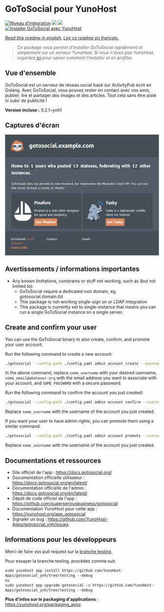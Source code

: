 # GoToSocial pour YunoHost

[![Niveau d'intégration](https://dash.yunohost.org/integration/gotosocial.svg)](https://dash.yunohost.org/appci/app/gotosocial) ![](https://ci-apps.yunohost.org/ci/badges/gotosocial.status.svg) ![](https://ci-apps.yunohost.org/ci/badges/gotosocial.maintain.svg)  
[![Installer GoToSocial avec YunoHost](https://install-app.yunohost.org/install-with-yunohost.svg)](https://install-app.yunohost.org/?app=gotosocial)

*[Read this readme in english.](./README.md)*
*[Lire ce readme en français.](./README_fr.md)*

> *Ce package vous permet d'installer GoToSocial rapidement et simplement sur un serveur YunoHost.
Si vous n'avez pas YunoHost, regardez [ici](https://yunohost.org/#/install) pour savoir comment l'installer et en profiter.*

## Vue d'ensemble

GoToSocial est un serveur de réseau social basé sur ActivityPub écrit en Golang. Avec GoToSocial, vous pouvez rester en contact avec vos amis, publier, lire et partager des images et des articles. Tout cela sans être pisté ni subir de publicité !

**Version incluse :** 0.2.1~ynh1



## Captures d'écran

![](./doc/screenshots/screenshot.jpg)

## Avertissements / informations importantes

* Any known limitations, constrains or stuff not working, such as (but not limited to):
  * GoToSocial require a dedicated root domain, eg. gotosocial.domain.tld
  * This package is not-working single-sign on or LDAP integration
  * This package is currently set to single-instance that means you can run a single GoToSocial instance on a single server.

## Create and confirm your user

You can use the GoToSocial binary to also create, confirm, and promote your user account.

Run the following command to create a new account:

```bash
./gotosocial --config-path ./config.yaml admin account create --username some_username --email some_email@whatever.org --password SOME_PASSWORD
```

In the above command, replace `some_username` with your desired username, `some_email@whatever.org` with the email address you want to associate with your account, and `SOME_PASSWORD` with a secure password.

Run the following command to confirm the account you just created:

```bash
./gotosocial --config-path ./config.yaml admin account confirm --username some_username
```

Replace `some_username` with the username of the account you just created.

If you want your user to have admin rights, you can promote them using a similar command:

```bash
./gotosocial --config-path ./config.yaml admin account promote --username some_username
```

Replace `some_username` with the username of the account you just created.

## Documentations et ressources

* Site officiel de l'app : https://docs.gotosocial.org/
* Documentation officielle utilisateur : https://docs.gotosocial.org/en/latest/
* Documentation officielle de l'admin : https://docs.gotosocial.org/en/latest/
* Dépôt de code officiel de l'app : https://github.com/superseriousbusiness/gotosocial
* Documentation YunoHost pour cette app : https://yunohost.org/app_gotosocial
* Signaler un bug : https://github.com/YunoHost-Apps/gotosocial_ynh/issues

## Informations pour les développeurs

Merci de faire vos pull request sur la [branche testing](https://github.com/YunoHost-Apps/gotosocial_ynh/tree/testing).

Pour essayer la branche testing, procédez comme suit.
```
sudo yunohost app install https://github.com/YunoHost-Apps/gotosocial_ynh/tree/testing --debug
ou
sudo yunohost app upgrade gotosocial -u https://github.com/YunoHost-Apps/gotosocial_ynh/tree/testing --debug
```

**Plus d'infos sur le packaging d'applications :** https://yunohost.org/packaging_apps